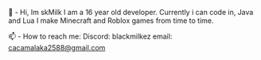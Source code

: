 👋 - Hi, Im skMilk
I am a 16 year old developer.
Currently i can code in, Java and Lua
I make Minecraft and Roblox games from time to time.

📫 - How to reach me:
Discord: blackmilkez
email: cacamalaka2588@gmail.com

